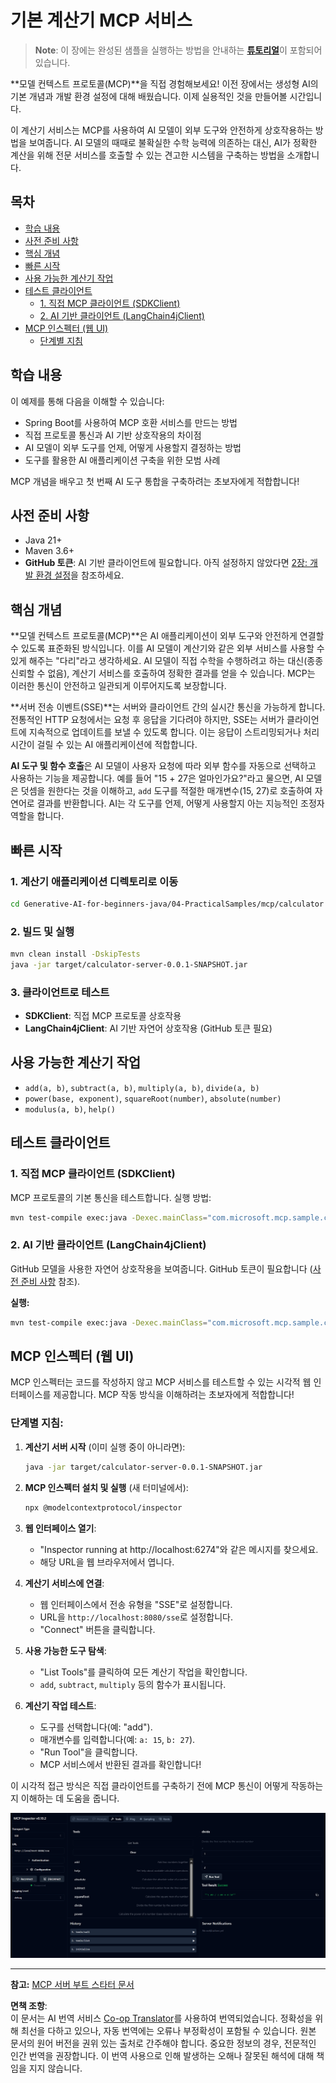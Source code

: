 <!--
CO_OP_TRANSLATOR_METADATA:
{
  "original_hash": "7bf9a4a832911269a8bd0decb97ff36c",
  "translation_date": "2025-07-21T16:44:13+00:00",
  "source_file": "04-PracticalSamples/mcp/calculator/README.md",
  "language_code": "ko"
}
-->
# 기본 계산기 MCP 서비스

>**Note**: 이 장에는 완성된 샘플을 실행하는 방법을 안내하는 [**튜토리얼**](./TUTORIAL.md)이 포함되어 있습니다.

**모델 컨텍스트 프로토콜(MCP)**을 직접 경험해보세요! 이전 장에서는 생성형 AI의 기본 개념과 개발 환경 설정에 대해 배웠습니다. 이제 실용적인 것을 만들어볼 시간입니다.

이 계산기 서비스는 MCP를 사용하여 AI 모델이 외부 도구와 안전하게 상호작용하는 방법을 보여줍니다. AI 모델의 때때로 불확실한 수학 능력에 의존하는 대신, AI가 정확한 계산을 위해 전문 서비스를 호출할 수 있는 견고한 시스템을 구축하는 방법을 소개합니다.

## 목차

- [학습 내용](../../../../../04-PracticalSamples/mcp/calculator)
- [사전 준비 사항](../../../../../04-PracticalSamples/mcp/calculator)
- [핵심 개념](../../../../../04-PracticalSamples/mcp/calculator)
- [빠른 시작](../../../../../04-PracticalSamples/mcp/calculator)
- [사용 가능한 계산기 작업](../../../../../04-PracticalSamples/mcp/calculator)
- [테스트 클라이언트](../../../../../04-PracticalSamples/mcp/calculator)
  - [1. 직접 MCP 클라이언트 (SDKClient)](../../../../../04-PracticalSamples/mcp/calculator)
  - [2. AI 기반 클라이언트 (LangChain4jClient)](../../../../../04-PracticalSamples/mcp/calculator)
- [MCP 인스펙터 (웹 UI)](../../../../../04-PracticalSamples/mcp/calculator)
  - [단계별 지침](../../../../../04-PracticalSamples/mcp/calculator)

## 학습 내용

이 예제를 통해 다음을 이해할 수 있습니다:
- Spring Boot를 사용하여 MCP 호환 서비스를 만드는 방법
- 직접 프로토콜 통신과 AI 기반 상호작용의 차이점
- AI 모델이 외부 도구를 언제, 어떻게 사용할지 결정하는 방법
- 도구를 활용한 AI 애플리케이션 구축을 위한 모범 사례

MCP 개념을 배우고 첫 번째 AI 도구 통합을 구축하려는 초보자에게 적합합니다!

## 사전 준비 사항

- Java 21+
- Maven 3.6+
- **GitHub 토큰**: AI 기반 클라이언트에 필요합니다. 아직 설정하지 않았다면 [2장: 개발 환경 설정](../../../02-SetupDevEnvironment/README.md)을 참조하세요.

## 핵심 개념

**모델 컨텍스트 프로토콜(MCP)**은 AI 애플리케이션이 외부 도구와 안전하게 연결할 수 있도록 표준화된 방식입니다. 이를 AI 모델이 계산기와 같은 외부 서비스를 사용할 수 있게 해주는 "다리"라고 생각하세요. AI 모델이 직접 수학을 수행하려고 하는 대신(종종 신뢰할 수 없음), 계산기 서비스를 호출하여 정확한 결과를 얻을 수 있습니다. MCP는 이러한 통신이 안전하고 일관되게 이루어지도록 보장합니다.

**서버 전송 이벤트(SSE)**는 서버와 클라이언트 간의 실시간 통신을 가능하게 합니다. 전통적인 HTTP 요청에서는 요청 후 응답을 기다려야 하지만, SSE는 서버가 클라이언트에 지속적으로 업데이트를 보낼 수 있도록 합니다. 이는 응답이 스트리밍되거나 처리 시간이 걸릴 수 있는 AI 애플리케이션에 적합합니다.

**AI 도구 및 함수 호출**은 AI 모델이 사용자 요청에 따라 외부 함수를 자동으로 선택하고 사용하는 기능을 제공합니다. 예를 들어 "15 + 27은 얼마인가요?"라고 물으면, AI 모델은 덧셈을 원한다는 것을 이해하고, `add` 도구를 적절한 매개변수(15, 27)로 호출하여 자연어로 결과를 반환합니다. AI는 각 도구를 언제, 어떻게 사용할지 아는 지능적인 조정자 역할을 합니다.

## 빠른 시작

### 1. 계산기 애플리케이션 디렉토리로 이동
```bash
cd Generative-AI-for-beginners-java/04-PracticalSamples/mcp/calculator
```

### 2. 빌드 및 실행
```bash
mvn clean install -DskipTests
java -jar target/calculator-server-0.0.1-SNAPSHOT.jar
```

### 3. 클라이언트로 테스트
- **SDKClient**: 직접 MCP 프로토콜 상호작용
- **LangChain4jClient**: AI 기반 자연어 상호작용 (GitHub 토큰 필요)

## 사용 가능한 계산기 작업

- `add(a, b)`, `subtract(a, b)`, `multiply(a, b)`, `divide(a, b)`
- `power(base, exponent)`, `squareRoot(number)`, `absolute(number)`
- `modulus(a, b)`, `help()`

## 테스트 클라이언트

### 1. 직접 MCP 클라이언트 (SDKClient)
MCP 프로토콜의 기본 통신을 테스트합니다. 실행 방법:
```bash
mvn test-compile exec:java -Dexec.mainClass="com.microsoft.mcp.sample.client.SDKClient" -Dexec.classpathScope=test
```

### 2. AI 기반 클라이언트 (LangChain4jClient)
GitHub 모델을 사용한 자연어 상호작용을 보여줍니다. GitHub 토큰이 필요합니다 ([사전 준비 사항](../../../../../04-PracticalSamples/mcp/calculator) 참조).

**실행:**
```bash
mvn test-compile exec:java -Dexec.mainClass="com.microsoft.mcp.sample.client.LangChain4jClient" -Dexec.classpathScope=test
```

## MCP 인스펙터 (웹 UI)

MCP 인스펙터는 코드를 작성하지 않고 MCP 서비스를 테스트할 수 있는 시각적 웹 인터페이스를 제공합니다. MCP 작동 방식을 이해하려는 초보자에게 적합합니다!

### 단계별 지침:

1. **계산기 서버 시작** (이미 실행 중이 아니라면):
   ```bash
   java -jar target/calculator-server-0.0.1-SNAPSHOT.jar
   ```

2. **MCP 인스펙터 설치 및 실행** (새 터미널에서):
   ```bash
   npx @modelcontextprotocol/inspector
   ```

3. **웹 인터페이스 열기**:
   - "Inspector running at http://localhost:6274"와 같은 메시지를 찾으세요.
   - 해당 URL을 웹 브라우저에서 엽니다.

4. **계산기 서비스에 연결**:
   - 웹 인터페이스에서 전송 유형을 "SSE"로 설정합니다.
   - URL을 `http://localhost:8080/sse`로 설정합니다.
   - "Connect" 버튼을 클릭합니다.

5. **사용 가능한 도구 탐색**:
   - "List Tools"를 클릭하여 모든 계산기 작업을 확인합니다.
   - `add`, `subtract`, `multiply` 등의 함수가 표시됩니다.

6. **계산기 작업 테스트**:
   - 도구를 선택합니다(예: "add").
   - 매개변수를 입력합니다(예: `a: 15`, `b: 27`).
   - "Run Tool"을 클릭합니다.
   - MCP 서비스에서 반환된 결과를 확인합니다!

이 시각적 접근 방식은 직접 클라이언트를 구축하기 전에 MCP 통신이 어떻게 작동하는지 이해하는 데 도움을 줍니다.

![npx inspector](../../../../../translated_images/tool.214c70103694335c4cfdc2d624373dfce4b0162f6aea089ac1da9051fb563b7f.ko.png)

---
**참고:** [MCP 서버 부트 스타터 문서](https://docs.spring.io/spring-ai/reference/api/mcp/mcp-server-boot-starter-docs.html)

**면책 조항**:  
이 문서는 AI 번역 서비스 [Co-op Translator](https://github.com/Azure/co-op-translator)를 사용하여 번역되었습니다. 정확성을 위해 최선을 다하고 있으나, 자동 번역에는 오류나 부정확성이 포함될 수 있습니다. 원본 문서의 원어 버전을 권위 있는 출처로 간주해야 합니다. 중요한 정보의 경우, 전문적인 인간 번역을 권장합니다. 이 번역 사용으로 인해 발생하는 오해나 잘못된 해석에 대해 책임을 지지 않습니다.